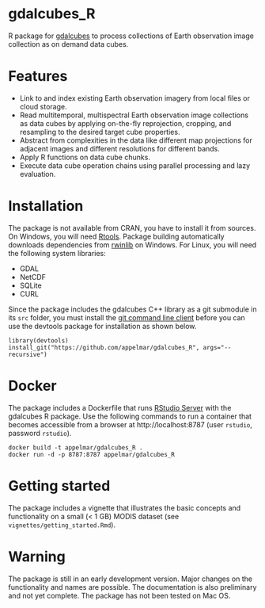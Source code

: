 # gdalcubes_R
R package for [gdalcubes](https://github.com/appelmar/gdalcubes) to process collections of Earth observation image collection as on demand data cubes.

# Features

- Link to and index existing Earth observation imagery from local files or cloud storage. 
- Read multitemporal, multispectral Earth observation image collections as data cubes by applying on-the-fly reprojection, cropping, and resampling to the desired target cube properties.
- Abstract from complexities in the data like different map projections for adjacent images and different resolutions for different bands.
- Apply R functions on data cube chunks.
- Execute data cube operation chains using parallel processing and lazy evaluation.


# Installation
The package is not available from CRAN, you have to install it from sources. On Windows, you will need [Rtools](https://cran.r-project.org/bin/windows/Rtools). Package building automatically downloads dependencies from [rwinlib](https://github.com/rwinlib) on Windows. For Linux, you will need the following system libraries:

- GDAL
- NetCDF 
- SQLite  
- CURL 

Since the package includes the gdalcubes C++ library as a git submodule in its `src` folder, you must install the [git command line client](https://git-scm.com/downloads) before you can use the devtools package for installation as shown below.

```
library(devtools)
install_git("https://github.com/appelmar/gdalcubes_R", args="--recursive")
```

# Docker
The package includes a Dockerfile that runs [RStudio Server](https://www.rstudio.com/products/rstudio-server/) with the gdalcubes R package. Use the following commands to run a container that becomes accessible from a browser at http://localhost:8787 (user `rstudio`, password `rstudio`).

```
docker build -t appelmar/gdalcubes_R .
docker run -d -p 8787:8787 appelmar/gdalcubes_R
```

# Getting started
The package includes a vignette that illustrates the basic concepts and functionality on a 
small (< 1 GB) MODIS dataset (see `vignettes/getting_started.Rmd`).


# Warning 
The package is still in an early development version. Major changes on the functionality and
names are possible. The documentation is also preliminary and not yet complete.
The package has not been tested on Mac OS.
